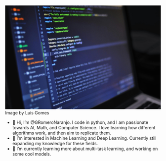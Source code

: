 ![Image by Luis Gomes](pexels-luis-gomes-166706-546819.jpg)
Image by Luis Gomes





- 👋 Hi, I’m @GRomeroNaranjo. I code in python, and I am passionate towards AI, Math, and Computer Science. I love learning how different algorithms work, and then aim to replicate them.
- 👀 I’m interested in Machine Learning and Deep Learning. Currently still expanding my knowledge for these fields.
- 🌱 I’m currently learning more about multi-task learning, and working on some cool models.

<!---
GRomeroNaranjo/GRomeroNaranjo is a ✨ special ✨ repository because its `README.md` (this file) appears on your GitHub profile.
You can click the Preview link to take a look at your changes.
--->
